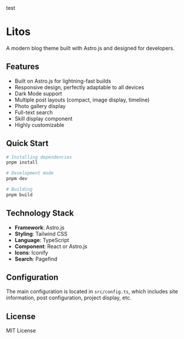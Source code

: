test


# Litos

A modern blog theme built with Astro.js and designed for developers.

## Features

- Built on Astro.js for lightning-fast builds
- Responsive design, perfectly adaptable to all devices
- Dark Mode support
- Multiple post layouts (compact, image display, timeline)
- Photo gallery display
- Full-text search
- Skill display component
- Highly customizable

## Quick Start

```bash
# Installing dependencies
pnpm install

# Development mode
pnpm dev

# Building
pnpm build
```

## Technology Stack

- **Framework**: Astro.js
- **Styling**: Tailwind CSS
- **Language**: TypeScript
- **Component**: React or Astro.js
- **Icons**: Iconify
- **Search**: Pagefind

## Configuration

The main configuration is located in `src/config.ts`, which includes site information, post configuration, project display, etc.

## License

MIT License
